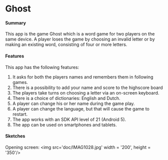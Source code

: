 # Ghost

#### Summary
This app is the game Ghost which is a word game for two players on the same device. A player loses the game by choosing an invalid letter or by making an existing word, consisting of four or more letters.

#### Features
This app has the following features:

1.  It asks for both the players names and remembers them in following games.
2.  There is a possibility to add your name and score to the highscore board
3.  The players take turns on choosing a letter via an on-screen keyboard. 
4.  There is a choice of dictionaries: English and Dutch.
5.  A player can change his or her name during the game play.
6.  A player can change the language, but that will cause the game to restart.
6.  The app works with an SDK API level of 21 (Android 5).
7.  The app can be used on smartphones and tablets.

#### Sketches

Opening screen:
<img src='doc/IMAG1028.jpg' width = '200', height = '350'/>



